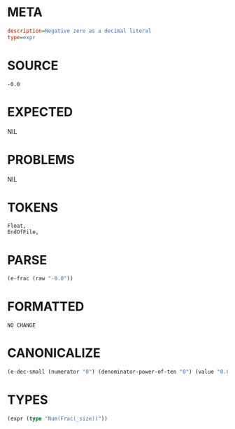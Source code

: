 # META
~~~ini
description=Negative zero as a decimal literal
type=expr
~~~
# SOURCE
~~~roc
-0.0
~~~
# EXPECTED
NIL
# PROBLEMS
NIL
# TOKENS
~~~zig
Float,
EndOfFile,
~~~
# PARSE
~~~clojure
(e-frac (raw "-0.0"))
~~~
# FORMATTED
~~~roc
NO CHANGE
~~~
# CANONICALIZE
~~~clojure
(e-dec-small (numerator "0") (denominator-power-of-ten "0") (value "0.0"))
~~~
# TYPES
~~~clojure
(expr (type "Num(Frac(_size))"))
~~~
